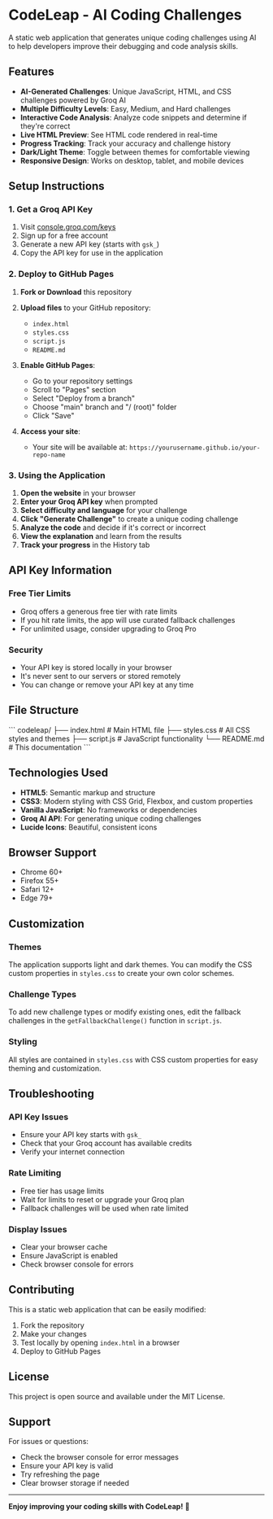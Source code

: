 # CodeLeap - AI Coding Challenges

A static web application that generates unique coding challenges using AI to help developers improve their debugging and code analysis skills.

## Features

- **AI-Generated Challenges**: Unique JavaScript, HTML, and CSS challenges powered by Groq AI
- **Multiple Difficulty Levels**: Easy, Medium, and Hard challenges
- **Interactive Code Analysis**: Analyze code snippets and determine if they're correct
- **Live HTML Preview**: See HTML code rendered in real-time
- **Progress Tracking**: Track your accuracy and challenge history
- **Dark/Light Theme**: Toggle between themes for comfortable viewing
- **Responsive Design**: Works on desktop, tablet, and mobile devices

## Setup Instructions

### 1. Get a Groq API Key

1. Visit [console.groq.com/keys](https://console.groq.com/keys)
2. Sign up for a free account
3. Generate a new API key (starts with `gsk_`)
4. Copy the API key for use in the application

### 2. Deploy to GitHub Pages

1. **Fork or Download** this repository
2. **Upload files** to your GitHub repository:
   - `index.html`
   - `styles.css`
   - `script.js`
   - `README.md`

3. **Enable GitHub Pages**:
   - Go to your repository settings
   - Scroll to "Pages" section
   - Select "Deploy from a branch"
   - Choose "main" branch and "/ (root)" folder
   - Click "Save"

4. **Access your site**:
   - Your site will be available at: `https://yourusername.github.io/your-repo-name`

### 3. Using the Application

1. **Open the website** in your browser
2. **Enter your Groq API key** when prompted
3. **Select difficulty and language** for your challenge
4. **Click "Generate Challenge"** to create a unique coding challenge
5. **Analyze the code** and decide if it's correct or incorrect
6. **View the explanation** and learn from the results
7. **Track your progress** in the History tab

## API Key Information

### Free Tier Limits
- Groq offers a generous free tier with rate limits
- If you hit rate limits, the app will use curated fallback challenges
- For unlimited usage, consider upgrading to Groq Pro

### Security
- Your API key is stored locally in your browser
- It's never sent to our servers or stored remotely
- You can change or remove your API key at any time

## File Structure

\`\`\`
codeleap/
├── index.html          # Main HTML file
├── styles.css          # All CSS styles and themes
├── script.js           # JavaScript functionality
└── README.md           # This documentation
\`\`\`

## Technologies Used

- **HTML5**: Semantic markup and structure
- **CSS3**: Modern styling with CSS Grid, Flexbox, and custom properties
- **Vanilla JavaScript**: No frameworks or dependencies
- **Groq AI API**: For generating unique coding challenges
- **Lucide Icons**: Beautiful, consistent icons

## Browser Support

- Chrome 60+
- Firefox 55+
- Safari 12+
- Edge 79+

## Customization

### Themes
The application supports light and dark themes. You can modify the CSS custom properties in `styles.css` to create your own color schemes.

### Challenge Types
To add new challenge types or modify existing ones, edit the fallback challenges in the `getFallbackChallenge()` function in `script.js`.

### Styling
All styles are contained in `styles.css` with CSS custom properties for easy theming and customization.

## Troubleshooting

### API Key Issues
- Ensure your API key starts with `gsk_`
- Check that your Groq account has available credits
- Verify your internet connection

### Rate Limiting
- Free tier has usage limits
- Wait for limits to reset or upgrade your Groq plan
- Fallback challenges will be used when rate limited

### Display Issues
- Clear your browser cache
- Ensure JavaScript is enabled
- Check browser console for errors

## Contributing

This is a static web application that can be easily modified:

1. Fork the repository
2. Make your changes
3. Test locally by opening `index.html` in a browser
4. Deploy to GitHub Pages

## License

This project is open source and available under the MIT License.

## Support

For issues or questions:
- Check the browser console for error messages
- Ensure your API key is valid
- Try refreshing the page
- Clear browser storage if needed

---

**Enjoy improving your coding skills with CodeLeap!** 🚀
